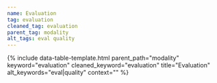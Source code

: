 ```yaml
---
name: Evaluation
tag: evaluation
cleaned_tag: evaluation
parent_tag: modality
alt_tags: eval quality
---
```


{% include data-table-template.html 
  parent_path="modality" 
  keyword="evaluation" 
  cleaned_keyword="evaluation" 
  title="Evaluation"
  alt_keywords="eval|quality"
  context=""
%}

